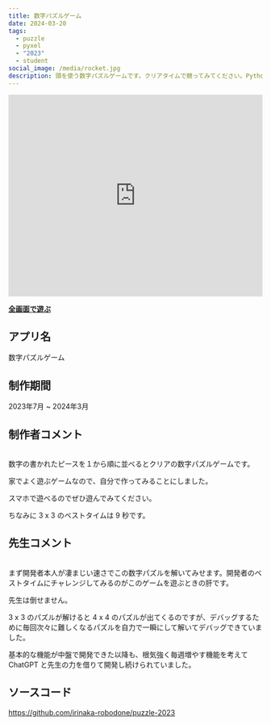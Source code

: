 ```yaml
---
title: 数字パズルゲーム
date: 2024-03-20
tags:
  - puzzle
  - pyxel
  - "2023"
  - student
social_image: /media/rocket.jpg
description: 頭を使う数字パズルゲームです。クリアタイムで競ってみてください。Python で Pyxel というゲーム開発エンジンを使って開発しました。スマートフォンで遊べます。
---
```


<iframe src="https://irinaka-robodone.github.io/puzzle-2023/puzzle-2023" width="100%" height="400px" frameborder="0" scrolling="no"></iframe>

<b>[全画面で遊ぶ](https://irinaka-robodone.github.io/puzzle-2023/puzzle-2023)</b>

## アプリ名
数字パズルゲーム

## 制作期間
2023年7月 ~ 2024年3月

## 制作者コメント
<br>
数字の書かれたピースを１から順に並べるとクリアの数字パズルゲームです。

家でよく遊ぶゲームなので、自分で作ってみることにしました。

スマホで遊べるのでぜひ遊んでみてください。

ちなみに 3 x 3 のベストタイムは 9 秒です。

## 先生コメント
<br>
まず開発者本人が凄まじい速さでこの数字パズルを解いてみせます。開発者のベストタイムにチャレンジしてみるのがこのゲームを遊ぶときの肝です。

先生は倒せません。

3 x 3 のパズルが解けると 4 x 4 のパズルが出てくるのですが、デバッグするために毎回次々に難しくなるパズルを自力で一瞬にして解いてデバッグできていました。

基本的な機能が中盤で開発できた以降も、根気強く毎週増やす機能を考えて ChatGPT と先生の力を借りて開発し続けられていました。

## ソースコード
https://github.com/irinaka-robodone/puzzle-2023